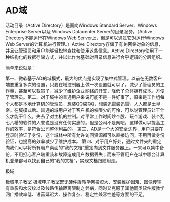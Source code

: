# AD域
活动目录（Active Directory）是面向Windows Standard Server、Windows Enterprise Server以及 Windows Datacenter Server的目录服务。（Active Directory不能运行在Windows Web Server上，但是可以通过它对运行Windows Web Server的计算机进行管理。）Active Directory存储了有关网络对象的信息，并且让管理员和用户能够轻松地查找和使用这些信息。Active Directory使用了一种结构化的数据存储方式，并以此作为基础对目录信息进行合乎逻辑的分层组织。


简单来说就是：

第一、微软基于AD的域模式，最大的优点是实现了集中式管理。以前在无数客户端要重复多次的设置，只要在域控制器上做一次设置就可以了。减少了管理员的工作量，甚至可以裁员了，减少了维护企业网络的开支，降低了总体拥有成本。方便了管理员。第二、对于域中的普通用户来说可能不是一件好事了，原来是工作组每个人都是本地计算机的管理员，想装QQ装QQ，想装迅雷装迅雷，人人都是土皇帝。在域模式后。普通的域用户对于客户机的权限少的可怜，可以说管理员让干什么才能干什么，失去了对主机的控制。对平常工作时间炒个股、玩个游戏、装个乱七八糟的软件的人来说是没有任何实惠的。但是公司不是网吧，这样做可以提高工作的效率，是符合公司整体利益的。 第三、AD是一个大的安全边界，用户只要在登录时验证了身份，这个域林中所有允许访问资源都可以直接访问，不用再做身份验证，也提高的效率减少了维护成本。 第四、对于用户好处，通过文件夹的重定向我们可以将所有用户桌面的“我的文档”重定向到文件服务器上。一来可以集中备份，不用担心客户端重装和故障造成用户数据丢失；而来不管用户在域中哪台计算机登录都可以找到自己的“我的文档”，实现文档跟随用走。



极域


极域电子教室 
极域电子教室既无硬件版教学网投资大、安装维护困难、图像传输有重影和水波纹以及线路传输距离限制之弊病，同时又克服了其他同类软件版教学网广播效率低、语音延迟大、操作复杂、稳定性兼容性差等方面的不足。
